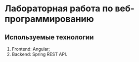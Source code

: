 # Лабораторная работа по веб-программированию
## Используемые технологии
1. Frontend: Angular;
2. Backend: Spring REST API.